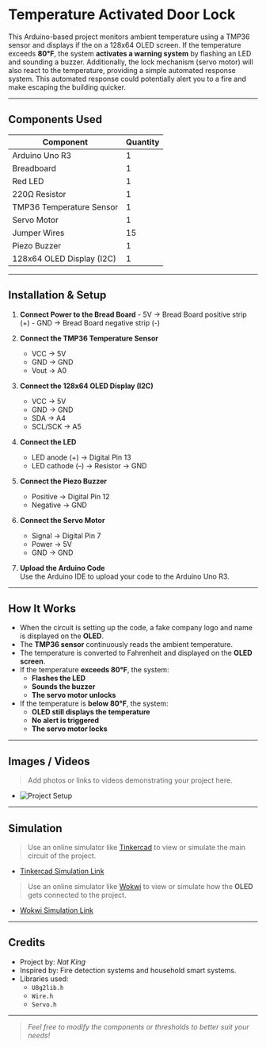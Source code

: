 # Temperature Activated Door Lock

This Arduino-based project monitors ambient temperature using a TMP36 sensor and displays if the on a 128x64 OLED screen. If the temperature exceeds **80°F**, the system **activates a warning system** by flashing an LED and sounding a buzzer. Additionally, the lock mechanism (servo motor) will also react to the temperature, providing a simple automated response system. This automated response could potentially alert you to a fire and make escaping the building quicker.

---

## Components Used

| Component               | Quantity |
|------------------------|----------|
| Arduino Uno R3         | 1        |
| Breadboard             | 1        |
| Red LED                | 1        |
| 220Ω Resistor          | 1        |
| TMP36 Temperature Sensor | 1      |
| Servo Motor            | 1        |
| Jumper Wires           | 15      |
| Piezo Buzzer           | 1        |
| 128x64 OLED Display (I2C) | 1     |

---

## Installation & Setup

1. **Connect Power to the Bread Board**
        - 5V → Bread Board positive strip (+)
        - GND → Bread Board negative strip (-)

2. **Connect the TMP36 Temperature Sensor**  
   - VCC → 5V  
   - GND → GND  
   - Vout → A0

3. **Connect the 128x64 OLED Display (I2C)**  
   - VCC → 5V  
   - GND → GND  
   - SDA → A4  
   - SCL/SCK → A5

4. **Connect the LED**  
   - LED anode (+) → Digital Pin 13  
   - LED cathode (–) → Resistor → GND

5. **Connect the Piezo Buzzer**  
   - Positive → Digital Pin 12  
   - Negative → GND

6. **Connect the Servo Motor**  
   - Signal → Digital Pin 7  
   - Power → 5V  
   - GND → GND

7. **Upload the Arduino Code**  
   Use the Arduino IDE to upload your code to the Arduino Uno   R3.

---

## How It Works

- When the circuit is setting up the code, a fake company logo and name is displayed on the **OLED**.
- The **TMP36 sensor** continuously reads the ambient temperature.
- The temperature is converted to Fahrenheit and displayed on the **OLED screen**.
- If the temperature **exceeds 80°F**, the system:
  - **Flashes the LED**
  - **Sounds the buzzer**
  - **The servo motor unlocks**
- If the temperature is **below 80°F**, the system:
  - **OLED still displays the temperature**
  - **No alert is triggered**
  - **The servo motor locks**

---

## Images / Videos

> Add photos or links to videos demonstrating your project here.

- ![Project Setup](images/project-setup.jpg)

---

## Simulation

> Use an online simulator like [Tinkercad](https://www.tinkercad.com/) to view or simulate the main circuit of the project.

- [Tinkercad Simulation Link](https://www.tinkercad.com/things/hERp1Jxjucs-temperature-activated-door-lock?sharecode=-_JbOfbAQsgOuH1gnYJJnzqdAzvLC9kQxNcvtE18WwI)

> Use an online simulator like [Wokwi](https://wokwi.com/) to view or simulate how the **OLED** gets connected to the project.

- [Wokwi Simulation Link](https://wokwi.com/projects/438362307963501569)

---

## Credits

- Project by: *Nat King*
- Inspired by: Fire detection systems and household smart systems.
- Libraries used:
  - `U8g2lib.h`
  - `Wire.h`
  - `Servo.h`

---

>  *Feel free to modify the components or thresholds to better suit your needs!*

